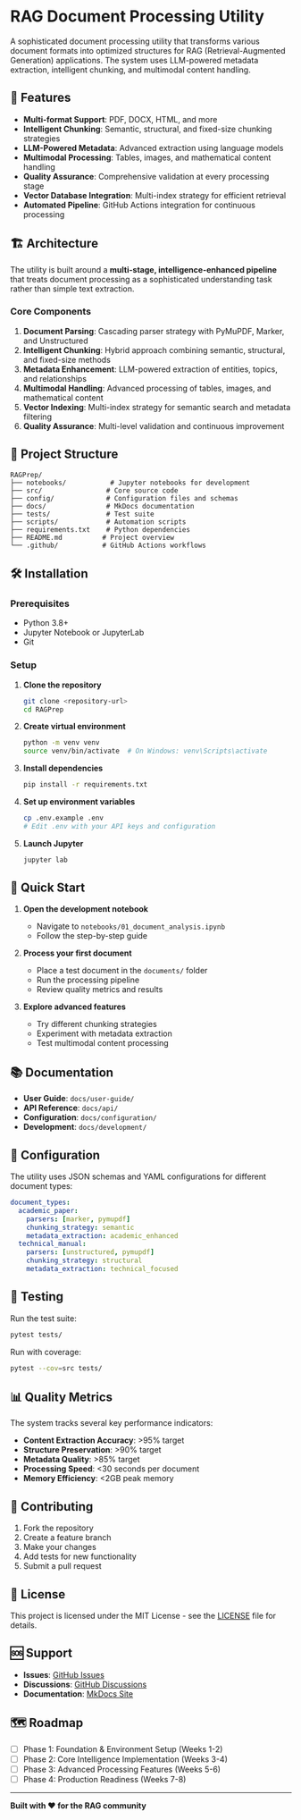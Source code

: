 # RAG Document Processing Utility

A sophisticated document processing utility that transforms various document formats into optimized structures for RAG (Retrieval-Augmented Generation) applications. The system uses LLM-powered metadata extraction, intelligent chunking, and multimodal content handling.

## 🚀 Features

- **Multi-format Support**: PDF, DOCX, HTML, and more
- **Intelligent Chunking**: Semantic, structural, and fixed-size chunking strategies
- **LLM-Powered Metadata**: Advanced extraction using language models
- **Multimodal Processing**: Tables, images, and mathematical content handling
- **Quality Assurance**: Comprehensive validation at every processing stage
- **Vector Database Integration**: Multi-index strategy for efficient retrieval
- **Automated Pipeline**: GitHub Actions integration for continuous processing

## 🏗️ Architecture

The utility is built around a **multi-stage, intelligence-enhanced pipeline** that treats document processing as a sophisticated understanding task rather than simple text extraction.

### Core Components

1. **Document Parsing**: Cascading parser strategy with PyMuPDF, Marker, and Unstructured
2. **Intelligent Chunking**: Hybrid approach combining semantic, structural, and fixed-size methods
3. **Metadata Enhancement**: LLM-powered extraction of entities, topics, and relationships
4. **Multimodal Handling**: Advanced processing of tables, images, and mathematical content
5. **Vector Indexing**: Multi-index strategy for semantic search and metadata filtering
6. **Quality Assurance**: Multi-level validation and continuous improvement

## 📁 Project Structure

```
RAGPrep/
├── notebooks/           # Jupyter notebooks for development
├── src/                # Core source code
├── config/             # Configuration files and schemas
├── docs/               # MkDocs documentation
├── tests/              # Test suite
├── scripts/            # Automation scripts
├── requirements.txt    # Python dependencies
├── README.md          # Project overview
└── .github/           # GitHub Actions workflows
```

## 🛠️ Installation

### Prerequisites

- Python 3.8+
- Jupyter Notebook or JupyterLab
- Git

### Setup

1. **Clone the repository**
   ```bash
   git clone <repository-url>
   cd RAGPrep
   ```

2. **Create virtual environment**
   ```bash
   python -m venv venv
   source venv/bin/activate  # On Windows: venv\Scripts\activate
   ```

3. **Install dependencies**
   ```bash
   pip install -r requirements.txt
   ```

4. **Set up environment variables**
   ```bash
   cp .env.example .env
   # Edit .env with your API keys and configuration
   ```

5. **Launch Jupyter**
   ```bash
   jupyter lab
   ```

## 🚀 Quick Start

1. **Open the development notebook**
   - Navigate to `notebooks/01_document_analysis.ipynb`
   - Follow the step-by-step guide

2. **Process your first document**
   - Place a test document in the `documents/` folder
   - Run the processing pipeline
   - Review quality metrics and results

3. **Explore advanced features**
   - Try different chunking strategies
   - Experiment with metadata extraction
   - Test multimodal content processing

## 📚 Documentation

- **User Guide**: `docs/user-guide/`
- **API Reference**: `docs/api/`
- **Configuration**: `docs/configuration/`
- **Development**: `docs/development/`

## 🔧 Configuration

The utility uses JSON schemas and YAML configurations for different document types:

```yaml
document_types:
  academic_paper:
    parsers: [marker, pymupdf]
    chunking_strategy: semantic
    metadata_extraction: academic_enhanced
  technical_manual:
    parsers: [unstructured, pymupdf]
    chunking_strategy: structural
    metadata_extraction: technical_focused
```

## 🧪 Testing

Run the test suite:

```bash
pytest tests/
```

Run with coverage:

```bash
pytest --cov=src tests/
```

## 📊 Quality Metrics

The system tracks several key performance indicators:

- **Content Extraction Accuracy**: >95% target
- **Structure Preservation**: >90% target
- **Metadata Quality**: >85% target
- **Processing Speed**: <30 seconds per document
- **Memory Efficiency**: <2GB peak memory

## 🤝 Contributing

1. Fork the repository
2. Create a feature branch
3. Make your changes
4. Add tests for new functionality
5. Submit a pull request

## 📄 License

This project is licensed under the MIT License - see the [LICENSE](LICENSE) file for details.

## 🆘 Support

- **Issues**: [GitHub Issues](https://github.com/yourusername/RAGPrep/issues)
- **Discussions**: [GitHub Discussions](https://github.com/yourusername/RAGPrep/discussions)
- **Documentation**: [MkDocs Site](https://yourusername.github.io/RAGPrep/)

## 🗺️ Roadmap

- [ ] Phase 1: Foundation & Environment Setup (Weeks 1-2)
- [ ] Phase 2: Core Intelligence Implementation (Weeks 3-4)
- [ ] Phase 3: Advanced Processing Features (Weeks 5-6)
- [ ] Phase 4: Production Readiness (Weeks 7-8)

---

**Built with ❤️ for the RAG community**
